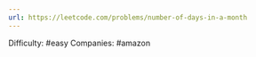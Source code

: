 ```yaml
---
url: https://leetcode.com/problems/number-of-days-in-a-month
---
```


Difficulty: #easy
Companies: #amazon